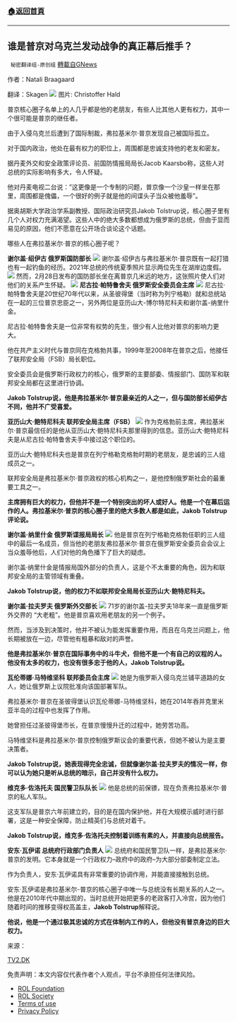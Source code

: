 ###  [:house:返回首頁](https://github.com/ourhimalayas/txt)
---


## 谁是普京对乌克兰发动战争的真正幕后推手？
` 秘密翻译组-原创组` [轉載自GNews](https://gnews.org/zh-hans/2107146/)

作者：Natali Braagaard

翻译：Skagen
![](https://assets.gnews.org/wp-content/uploads/2022/03/2-26.jpg)
图片: Christoffer Hald

普京核心圈子名单上的人几乎都是他的老朋友，有些人比其他人更有权力，其中一个很可能是普京的继任者。

由于入侵乌克兰后遭到了国际制裁，弗拉基米尔·普京发现自己被国际孤立。

对于国内政治，他处在最有权力的职位上，周围都是忠诚支持他的老友和密友。

据丹麦外交和安全政策评论员、前国防情报局局长Jacob Kaarsbo称，这些人对总统的实际影响有多大，令人怀疑。

他对丹麦电视二台说：”这更像是一个专制的问题，普京像一个沙皇一样坐在那里，周围都是傀儡，一个很好的例子就是他的间谍头子当众被他羞辱”。

据奥胡斯大学政治学系副教授、国际政治研究员Jakob Tolstrup说，核心圈子里有几个人对权力充满渴望。这些人中的绝大多数都想成为俄罗斯的总统，但由于显而易见的原因，他们不愿意在公开场合谈论这个话题。

哪些人在弗拉基米尔·普京的核心圈子呢？

**谢尔盖·绍伊古
俄罗斯国防部长**
![](https://assets.gnews.org/wp-content/uploads/2022/03/1-49.jpg)
谢尔盖·绍伊古与弗拉基米尔·普京既有一起打猎也有一起钓鱼的经历。2021年总统的传统夏季照片显示两位先生在湖岸边度假。
![](https://assets.gnews.org/wp-content/uploads/2022/03/3-23.jpg)
然而，2月28日发布的国防部长坐在离普京几米远的地方，这张照片使人们对他们的关系产生怀疑。
![](https://assets.gnews.org/wp-content/uploads/2022/03/4-12.jpg)
**尼古拉·帕特鲁舍夫
俄罗斯安全委员会主席**
![](https://assets.gnews.org/wp-content/uploads/2022/03/5-7.jpg)
尼古拉·帕特鲁舍夫是20世纪70年代以来，从圣彼得堡（当时称为列宁格勒）就和总统站在一起的三位普京忠臣之一，另外两位是亚历山大-博尔特尼科夫和谢尔盖-纳里什金。

尼古拉·帕特鲁舍夫是一位非常有权势的先生，很少有人比他对普京的影响力更大。

他在共产主义时代与普京同在克格勃共事，1999年至2008年在普京之后，他接任了联邦安全局（FSB）局长职位。

安全委员会是俄罗斯行政权力的核心，俄罗斯的主要部委、情报部门、国防军和联邦安全局都在这里进行协调。

**Jakob Tolstrup说，他是弗拉基米尔·普京最亲近的人之一，但与国防部长绍伊古不同，他并不广受喜爱。**

**亚历山大·鲍特尼科夫
联邦安全局主席（FSB）**
![](https://assets.gnews.org/wp-content/uploads/2022/03/6-6.jpg)
作为克格勃前主席，弗拉基米尔·普京最信任的是他从亚历山大·鲍特尼科夫那里得到的信息。亚历山大·鲍特尼科夫是从尼古拉·帕特鲁舍夫手中接过这个职位的。

亚历山大·鲍特尼科夫也是普京在列宁格勒克格勃时期的老朋友，是忠诚的三人组成员之一。

联邦安全局是弗拉基米尔·普京政权的核心机构之一，是他控制俄罗斯社会的最重要工具之一。

**主席拥有巨大的权力，但他并不是一个特别突出的坏人或好人。他是一个在幕后运作的人。弗拉基米尔·普京的核心圈子里的绝大多数人都是如此，Jakob Tolstrup评论说。**

**谢尔盖·纳里什金
俄罗斯谍报局局长**
![](https://assets.gnews.org/wp-content/uploads/2022/03/7-7.jpg)
他是普京在列宁格勒克格勃任职的三人组中的最后一名成员，但当他的老朋友弗拉基米尔·普京在俄罗斯安全委员会会议上当众羞辱他后，人们对他的角色播下了巨大的疑虑。

谢尔盖·纳里什金是情报局国外部分的负责人，这是个不太重要的角色，因为和联邦安全局的主管领域有重叠。

**Jakob Tolstrup说，他的权力不如联邦安全局局长亚历山大·鲍特尼科夫。**

**谢尔盖·拉夫罗夫
俄罗斯外交部长**
![](https://assets.gnews.org/wp-content/uploads/2022/03/8-7.jpg)
71岁的谢尔盖-拉夫罗夫18年来一直是俄罗斯外交界的 “大老粗”。他是普京喜欢用老朋友的另一个例子。

然而，当涉及到决策时，他并不被认为能发挥重要作用，而且在乌克兰问题上，他长期被放在一边，尽管他有粗暴和敌对的声誉。

**他是弗拉基米尔·普京在国际事务中的斗牛犬，但他不是一个有自己的议程的人。他没有太多的权力，也没有很多忠于他的人，Jakob Tolstrup说。**

**瓦伦蒂娜·马特维坚科
联邦委员会主席**
![](https://assets.gnews.org/wp-content/uploads/2022/03/9-9.jpg)
她是为俄罗斯入侵乌克兰铺平道路的女人，她让俄罗斯上议院批准向该国部署军队。

弗拉基米尔·普京在圣彼得堡认识瓦伦蒂娜-马特维坚科，她在2014年吞并克里米亚半岛的过程中也发挥了作用。

她曾担任过圣彼得堡市长，在普京慢慢升迁的过程中，她劳苦功高。

马特维坚科是弗拉基米尔·普京控制俄罗斯议会的重要代表，但她不被认为是主要决策者。

**Jakob Tolstrup说，她表现得完全忠诚，但就像谢尔盖·拉夫罗夫的情况一样，你可以认为她只是听从总统的暗示，自己并没有什么权力。**

**维克多·佐洛托夫
国民警卫队队长**
![](https://assets.gnews.org/wp-content/uploads/2022/03/10-6.jpg)
他是总统的前保镖，现在负责弗拉基米尔·普京的私人军队。

这支军队是普京六年前建立的，目的是在国内保护他，并在大规模示威时进行部署，这是一种安全保障，防止精英们与总统对着干。

**Jakob Tolstrup说，维克多·佐洛托夫控制着训练有素的人，并直接向总统报告。**

**安东·瓦伊诺
总统府行政部门负责人**
![](https://assets.gnews.org/wp-content/uploads/2022/03/11-6.jpg)
总统府和国民警卫队一样，是弗拉基米尔·普京的发明。它本身就是一个行政权力–政府中的政府–为大部分部委制定立法。

作为负责人，安东·瓦伊诺具有非常重要的协调作用，并能直接接触到总统。

安东·瓦伊诺是弗拉基米尔-普京的核心圈子中唯一与总统没有长期关系的人之一。他是在2010年代中期出现的，当时总统开始把更多的老政客打入冷宫，因为他们随着时间的推移变得权高盖主，**Jakob Tolstrup**解释说。

**他说，他是一个通过极其忠诚的方式在体制内工作的人，但他没有普京身边的巨大权力。**

来源：

[TV2.DK](https://nyheder.tv2.dk/udland/2022-03-04-hvem-er-det-egentlig-der-staar-bag-putins-krig-mod-ukraine-her-er-hans-inderkreds)

 

免责声明：本文内容仅代表作者个人观点，平台不承担任何法律风险。

- [ROL Foundation](https://rolfoundation.org/)
- [ROL Society](https://rolsociety.org/)
- [Terms of use](https://gnews.org/terms-of-use-3/)
- [Privacy Policy](https://gnews.org/privacy-policy/)
